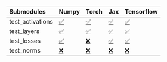 | Submodules       | Numpy                                                                                                                           | Torch                                                                                                                           | Jax                                                                                                                             | Tensorflow                                                                                                                      |
|:-----------------|:--------------------------------------------------------------------------------------------------------------------------------|:--------------------------------------------------------------------------------------------------------------------------------|:--------------------------------------------------------------------------------------------------------------------------------|:--------------------------------------------------------------------------------------------------------------------------------|
| test_activations | <a href="https://github.com/unifyai/ivy/runs/8211482698?check_suite_focus=true" rel="noopener noreferrer" target="_blank">✅</a> | <a href="https://github.com/unifyai/ivy/runs/8211483305?check_suite_focus=true" rel="noopener noreferrer" target="_blank">✅</a> | <a href="https://github.com/unifyai/ivy/runs/8211483909?check_suite_focus=true" rel="noopener noreferrer" target="_blank">✅</a> | <a href="https://github.com/unifyai/ivy/runs/8211484507?check_suite_focus=true" rel="noopener noreferrer" target="_blank">✅</a> |
| test_layers      | <a href="https://github.com/unifyai/ivy/runs/8211482839?check_suite_focus=true" rel="noopener noreferrer" target="_blank">✅</a> | <a href="https://github.com/unifyai/ivy/runs/8211483455?check_suite_focus=true" rel="noopener noreferrer" target="_blank">✅</a> | <a href="https://github.com/unifyai/ivy/runs/8211484058?check_suite_focus=true" rel="noopener noreferrer" target="_blank">✅</a> | <a href="https://github.com/unifyai/ivy/runs/8211484625?check_suite_focus=true" rel="noopener noreferrer" target="_blank">✅</a> |
| test_losses      | <a href="https://github.com/unifyai/ivy/runs/8211482996?check_suite_focus=true" rel="noopener noreferrer" target="_blank">✅</a> | <a href="https://github.com/unifyai/ivy/runs/8211483592?check_suite_focus=true" rel="noopener noreferrer" target="_blank">❌</a> | <a href="https://github.com/unifyai/ivy/runs/8211484209?check_suite_focus=true" rel="noopener noreferrer" target="_blank">✅</a> | <a href="https://github.com/unifyai/ivy/runs/8211484790?check_suite_focus=true" rel="noopener noreferrer" target="_blank">✅</a> |
| test_norms       | <a href="https://github.com/unifyai/ivy/runs/8211483148?check_suite_focus=true" rel="noopener noreferrer" target="_blank">❌</a> | <a href="https://github.com/unifyai/ivy/runs/8211483732?check_suite_focus=true" rel="noopener noreferrer" target="_blank">❌</a> | <a href="https://github.com/unifyai/ivy/runs/8211484378?check_suite_focus=true" rel="noopener noreferrer" target="_blank">❌</a> | <a href="https://github.com/unifyai/ivy/runs/8211484919?check_suite_focus=true" rel="noopener noreferrer" target="_blank">❌</a> |